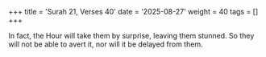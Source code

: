 +++
title = 'Surah 21, Verses 40'
date = '2025-08-27'
weight = 40
tags = []
+++

In fact, the Hour will take them by surprise, leaving them stunned. So they will not be able to avert it, nor will it be delayed from them.